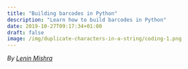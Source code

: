 ```yaml
---
title: "Building barcodes in Python"
description: "Learn how to build barcodes in Python"
date: 2019-10-27T09:17:34+01:00
draft: false
image: /img/duplicate-characters-in-a-string/coding-1.png
---
```

<div class="sharethis-inline-follow-buttons"></div>

*By [Lenin Mishra](https://www.pylenin.com/authors/#lenin-mishra)*

